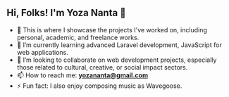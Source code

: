## Hi, Folks! I'm Yoza Nanta 👋

<!--
**yozananta/yozananta** is a ✨ _special_ ✨ repository because its `README.md` (this file) appears on your GitHub profile.

Here are some ideas to get you started:

- 🔭 I’m currently working on ...
- 🌱 I’m currently learning ...
- 👯 I’m looking to collaborate on ...
- 🤔 I’m looking for help with ...
- 💬 Ask me about ...
- 📫 How to reach me: ...
- 😄 Pronouns: ...
- ⚡ Fun fact: ...
-->
- 🔭 This is where I showcase the projects I've worked on, including personal, academic, and freelance works.
- 🌱 I’m currently learning advanced Laravel development, JavaScript for web applications.
- 👯 I’m looking to collaborate on web development projects, especially those related to cultural, creative, or social impact sectors.
- 📫 How to reach me: **yozananta@gmail.com**
- ⚡ Fun fact: I also enjoy composing music as Wavegoose.
